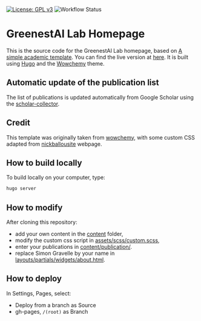 [![License: GPL v3](https://img.shields.io/badge/License-GPLv3-blue.svg)](https://www.gnu.org/licenses/gpl-3.0)
![Workflow Status](https://github.com/simongravelle/simongravelle.github.io/actions/workflows/gh-pages.yml/badge.svg)

# GreenestAI Lab Homepage

This is the source code for the GreenestAI Lab homepage, based on
[A simple academic template](https://github.com/simongravelle/simongravelle.github.io).
You can find the live version at [here](https://http://greenest-ai.kangwon.ac.kr).
It is built using [Hugo](https://gohugo.io/) and the
[Wowchemy](https://wowchemy.com/) theme.

## Automatic update of the publication list

The list of publications is updated automatically from Google Scholar using
the [scholar-collector](https://github.com/simongravelle/scholar-collector).


## Credit

This template was originally taken from [wowchemy](https://wowchemy.com/), with
some custom CSS adapted from [nickballousite](https://github.com/nballou) webpage.

## How to build locally

To build locally on your computer, type:

```bash
hugo server
```

## How to modify

After cloning this repository:

- add your own content in the [content](content/) folder,
- modify the custom css script in [assets/scss/custom.scss](assets/scss/custom.scss),
- enter your publications in [content/publication/](content/publication/).
- replace Simon Gravelle by your name in [layouts/partials/widgets/about.html](layouts/partials/widgets/about.html).

## How to deploy

In Settings, Pages, select:

- Deploy from a branch as Source
- gh-pages, `/(root)` as Branch
